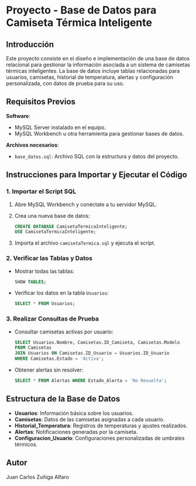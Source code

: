 # Proyecto - Base de Datos para Camiseta Térmica Inteligente

## Introducción
Este proyecto consiste en el diseño e implementación de una base de datos relacional para gestionar la información asociada a un sistema de camisetas térmicas inteligentes. La base de datos incluye tablas relacionadas para usuarios, camisetas, historial de temperatura, alertas y configuración personalizada, con datos de prueba para su uso.

## Requisitos Previos

**Software**:
- MySQL Server instalado en el equipo.
- MySQL Workbench u otra herramienta para gestionar bases de datos.

**Archivos necesarios**:
- `base_datos.sql`: Archivo SQL con la estructura y datos del proyecto.

## Instrucciones para Importar y Ejecutar el Código

### 1. **Importar el Script SQL**

1. Abre MySQL Workbench y conéctate a tu servidor MySQL.
2. Crea una nueva base de datos:

    ```sql
    CREATE DATABASE CamisetaTermicaInteligente;
    USE CamisetaTermicaInteligente;
    ```

3. Importa el archivo `camisetaTermica.sql` y ejecuta el script.

### 2. **Verificar las Tablas y Datos**

- Mostrar todas las tablas:

    ```sql
    SHOW TABLES;
    ```

- Verificar los datos en la tabla `Usuarios`:

    ```sql
    SELECT * FROM Usuarios;
    ```

### 3. **Realizar Consultas de Prueba**

- Consultar camisetas activas por usuario:

    ```sql
    SELECT Usuarios.Nombre, Camisetas.ID_Camiseta, Camisetas.Modelo
    FROM Camisetas
    JOIN Usuarios ON Camisetas.ID_Usuario = Usuarios.ID_Usuario
    WHERE Camisetas.Estado = 'Activa';
    ```

- Obtener alertas sin resolver:

    ```sql
    SELECT * FROM Alertas WHERE Estado_Alerta = 'No Resuelta';
    ```

## Estructura de la Base de Datos

- **Usuarios**: Información básica sobre los usuarios.
- **Camisetas**: Datos de las camisetas asignadas a cada usuario.
- **Historial_Temperatura**: Registros de temperaturas y ajustes realizados.
- **Alertas**: Notificaciones generadas por la camiseta.
- **Configuracion_Usuario**: Configuraciones personalizadas de umbrales térmicos.

## Autor

Juan Carlos Zuñiga Alfaro
